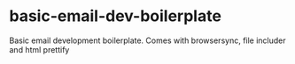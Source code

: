 # basic-email-dev-boilerplate
Basic email development boilerplate. Comes with browsersync, file includer and html prettify
